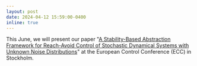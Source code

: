 ```yaml
---
layout: post
date: 2024-04-12 15:59:00-0400
inline: true
---
```


This June, we will present our paper "[A Stability-Based Abstraction Framework for Reach-Avoid Control of Stochastic Dynamical Systems with Unknown Noise Distributions](https://arxiv.org/abs/2404.01726)" at the European Control Conference (ECC) in Stockholm.
